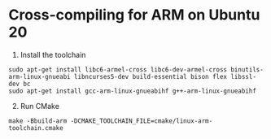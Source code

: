 # Cross-compiling for ARM on Ubuntu 20

1. Install the toolchain

```
sudo apt-get install libc6-armel-cross libc6-dev-armel-cross binutils-arm-linux-gnueabi libncurses5-dev build-essential bison flex libssl-dev bc
sudo apt-get install gcc-arm-linux-gnueabihf g++-arm-linux-gnueabihf
```

2. Run CMake

```
make -Bbuild-arm -DCMAKE_TOOLCHAIN_FILE=cmake/linux-arm-toolchain.cmake
```
